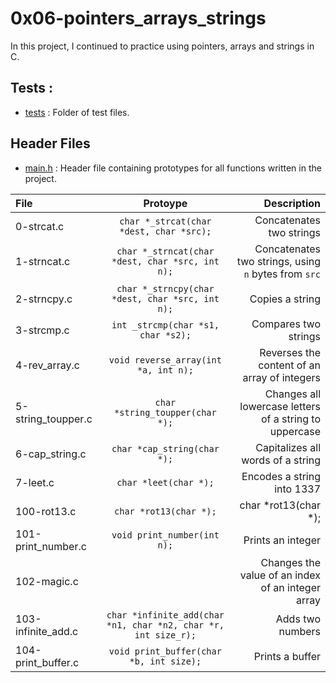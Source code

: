 # 0x06-pointers_arrays_strings

In this project, I continued to practice using pointers, arrays and strings in C.

## Tests :
  + [tests](https://github.com/BigGtpoint/alx-low_level_programming/tree/main/0x06-pointers_arrays_strings/tests) : Folder of test files.
  
## Header Files
  + [main.h](https://github.com/BigGtpoint/alx-low_level_programming/tree/main/0x06-pointers_arrays_strings/main.h) : Header file containing prototypes for all functions written in the project.
  
| File         | Protoype | Description |
| :--------- | :--------: | ----------: |
| 0-strcat.c | `char *_strcat(char *dest, char *src);` | Concatenates two strings |
| 1-strncat.c | `char *_strncat(char *dest, char *src, int n);` | Concatenates two strings, using `n` bytes from `src` |
| 2-strncpy.c | `char *_strncpy(char *dest, char *src, int n);` | Copies a string |
| 3-strcmp.c | `int _strcmp(char *s1, char *s2);` | Compares two strings |
| 4-rev_array.c | `void reverse_array(int *a, int n);` | Reverses the content of an array of integers |
| 5-string_toupper.c | `char *string_toupper(char *);` | Changes all lowercase letters of a string to uppercase |
| 6-cap_string.c | `char *cap_string(char *);` | Capitalizes all words of a string |
| 7-leet.c | `char *leet(char *);` | Encodes a string into 1337 |
| 100-rot13.c | `char *rot13(char *);` | char *rot13(char *); |
| 101-print_number.c | `void print_number(int n);` | Prints an integer |
| 102-magic.c |  | Changes the value of an index of an integer array |
| 103-infinite_add.c | `char *infinite_add(char *n1, char *n2, char *r, int size_r);` | Adds two numbers |
| 104-print_buffer.c | `void print_buffer(char *b, int size);` | Prints a buffer |
